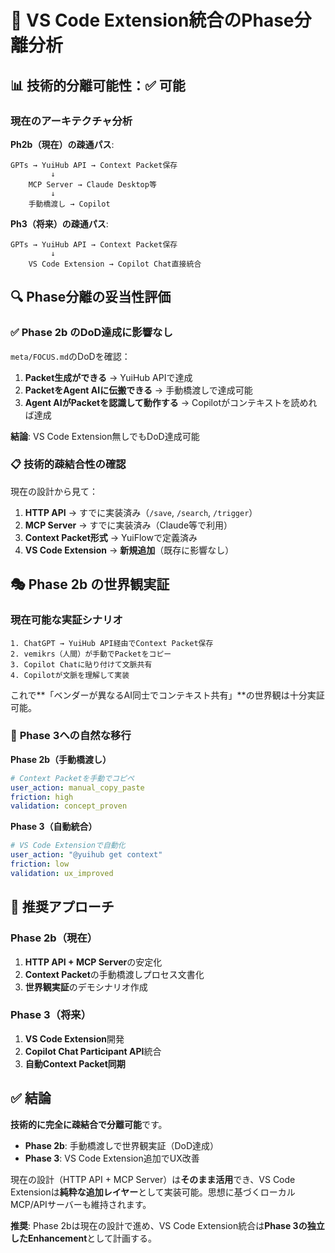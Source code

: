 # 🎯 VS Code Extension統合のPhase分離分析

## 📊 技術的分離可能性：✅ **可能**

### 現在のアーキテクチャ分析

**Ph2b（現在）の疎通パス**:
```
GPTs → YuiHub API → Context Packet保存
         ↓
    MCP Server → Claude Desktop等
         ↓
    手動橋渡し → Copilot
```

**Ph3（将来）の疎通パス**:
```
GPTs → YuiHub API → Context Packet保存
         ↓
    VS Code Extension → Copilot Chat直接統合
```

## 🔍 Phase分離の妥当性評価

### ✅ **Phase 2b のDoD達成に影響なし**

`meta/FOCUS.md`のDoDを確認：

1. **Packet生成ができる** → YuiHub APIで達成
2. **PacketをAgent AIに伝搬できる** → 手動橋渡しで達成可能
3. **Agent AIがPacketを認識して動作する** → Copilotがコンテキストを読めれば達成

**結論**: VS Code Extension無しでもDoD達成可能

### 📋 **技術的疎結合性の確認**

現在の設計から見て：

1. **HTTP API** → すでに実装済み（`/save`, `/search`, `/trigger`）
2. **MCP Server** → すでに実装済み（Claude等で利用）
3. **Context Packet形式** → YuiFlowで定義済み
4. **VS Code Extension** → **新規追加**（既存に影響なし）

## 🎭 **Phase 2b の世界観実証**

### 現在可能な実証シナリオ

```
1. ChatGPT → YuiHub API経由でContext Packet保存
2. vemikrs（人間）が手動でPacketをコピー
3. Copilot Chatに貼り付けて文脈共有
4. Copilotが文脈を理解して実装
```

これで**「ベンダーが異なるAI同士でコンテキスト共有」**の世界観は十分実証可能。

### 🔄 **Phase 3への自然な移行**

**Phase 2b（手動橋渡し）**
```yaml
# Context Packetを手動でコピペ
user_action: manual_copy_paste
friction: high
validation: concept_proven
```

**Phase 3（自動統合）**
```yaml
# VS Code Extensionで自動化
user_action: "@yuihub get context"
friction: low
validation: ux_improved
```

## 📝 **推奨アプローチ**

### Phase 2b（現在）
1. **HTTP API + MCP Server**の安定化
2. **Context Packet**の手動橋渡しプロセス文書化
3. **世界観実証**のデモシナリオ作成

### Phase 3（将来）
1. **VS Code Extension**開発
2. **Copilot Chat Participant API**統合
3. **自動Context Packet同期**

## ✅ **結論**

**技術的に完全に疎結合で分離可能**です。

- **Phase 2b**: 手動橋渡しで世界観実証（DoD達成）
- **Phase 3**: VS Code Extension追加でUX改善

現在の設計（HTTP API + MCP Server）は**そのまま活用**でき、VS Code Extensionは**純粋な追加レイヤー**として実装可能。思想に基づくローカルMCP/APIサーバーも維持されます。

**推奨**: Phase 2bは現在の設計で進め、VS Code Extension統合は**Phase 3の独立したEnhancement**として計画する。
